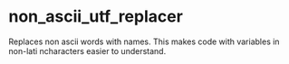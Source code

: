 # non_ascii_utf_replacer
Replaces non ascii words with names. This makes code with variables in non-lati ncharacters easier to understand.
